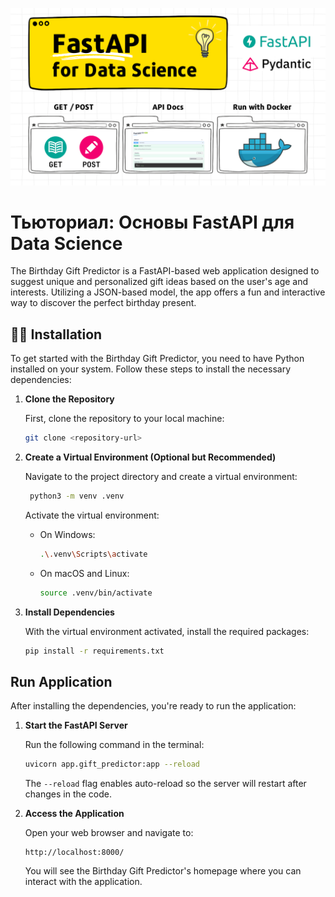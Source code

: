 ![FastAPI for Data Science](docs/images/fastapi-banner-1.png)

# Тьюториал: ****Основы FastAPI для Data Science****

The Birthday Gift Predictor is a FastAPI-based web application designed to suggest unique and personalized gift ideas based on the user's age and interests. Utilizing a JSON-based model, the app offers a fun and interactive way to discover the perfect birthday present.

## 👩‍💻 Installation

To get started with the Birthday Gift Predictor, you need to have Python installed on your system. Follow these steps to install the necessary dependencies:

1. **Clone the Repository**

   First, clone the repository to your local machine:

   ```bash
   git clone <repository-url>
   ```

2. **Create a Virtual Environment (Optional but Recommended)**

   Navigate to the project directory and create a virtual environment:

   ```bash
    python3 -m venv .venv
   ```

   Activate the virtual environment:

   - On Windows:

     ```bash
     .\.venv\Scripts\activate
     ```

   - On macOS and Linux:

     ```bash
     source .venv/bin/activate
     ```

3. **Install Dependencies**

   With the virtual environment activated, install the required packages:

   ```bash
   pip install -r requirements.txt
   ```

## Run Application

After installing the dependencies, you're ready to run the application:

1. **Start the FastAPI Server**

   Run the following command in the terminal:

   ```bash
   uvicorn app.gift_predictor:app --reload
   ```

   The `--reload` flag enables auto-reload so the server will restart after changes in the code.

2. **Access the Application**

   Open your web browser and navigate to:

   ```
   http://localhost:8000/
   ```

   You will see the Birthday Gift Predictor's homepage where you can interact with the application.
